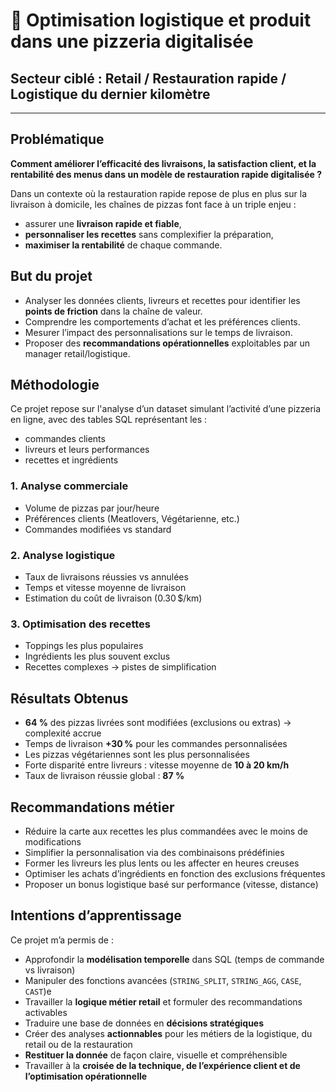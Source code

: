 # 🍕 Optimisation logistique et produit dans une pizzeria digitalisée

## Secteur ciblé : Retail / Restauration rapide / Logistique du dernier kilomètre

---

##  Problématique
**Comment améliorer l’efficacité des livraisons, la satisfaction client, et la rentabilité des menus dans un modèle de restauration rapide digitalisée ?**

Dans un contexte où la restauration rapide repose de plus en plus sur la livraison à domicile, les chaînes de pizzas font face à un triple enjeu :
- assurer une **livraison rapide et fiable**,
- **personnaliser les recettes** sans complexifier la préparation,
- **maximiser la rentabilité** de chaque commande.



##  But du projet
- Analyser les données clients, livreurs et recettes pour identifier les **points de friction** dans la chaîne de valeur.
- Comprendre les comportements d’achat et les préférences clients.
- Mesurer l’impact des personnalisations sur le temps de livraison.
- Proposer des **recommandations opérationnelles** exploitables par un manager retail/logistique.



## Méthodologie

Ce projet repose sur l'analyse d’un dataset simulant l’activité d’une pizzeria en ligne, avec des tables SQL représentant les :
- commandes clients
- livreurs et leurs performances
- recettes et ingrédients

###  1. Analyse commerciale
- Volume de pizzas par jour/heure
- Préférences clients (Meatlovers, Végétarienne, etc.)
- Commandes modifiées vs standard

###  2. Analyse logistique
- Taux de livraisons réussies vs annulées
- Temps et vitesse moyenne de livraison
- Estimation du coût de livraison (0.30 $/km)

###  3. Optimisation des recettes
- Toppings les plus populaires
- Ingrédients les plus souvent exclus
- Recettes complexes → pistes de simplification


##  Résultats Obtenus

- **64 %** des pizzas livrées sont modifiées (exclusions ou extras) → complexité accrue
- Temps de livraison **+30 %** pour les commandes personnalisées
- Les pizzas végétariennes sont les plus personnalisées
- Forte disparité entre livreurs : vitesse moyenne de **10 à 20 km/h**
- Taux de livraison réussie global : **87 %**


## Recommandations métier

- Réduire la carte aux recettes les plus commandées avec le moins de modifications
- Simplifier la personnalisation via des combinaisons prédéfinies
- Former les livreurs les plus lents ou les affecter en heures creuses
- Optimiser les achats d’ingrédients en fonction des exclusions fréquentes
- Proposer un bonus logistique basé sur performance (vitesse, distance)


##  Intentions d’apprentissage

Ce projet m’a permis de :
- Approfondir la **modélisation temporelle** dans SQL (temps de commande vs livraison)
- Manipuler des fonctions avancées (`STRING_SPLIT`, `STRING_AGG`, `CASE`, `CAST`)e
- Travailler la **logique métier retail** et formuler des recommandations activables
- Traduire une base de données en **décisions stratégiques**
- Créer des analyses **actionnables** pour les métiers de la logistique, du retail ou de la restauration
- **Restituer la donnée** de façon claire, visuelle et compréhensible
- Travailler à la **croisée de la technique, de l’expérience client et de l’optimisation opérationnelle**


